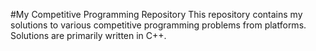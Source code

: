 #My Competitive Programming Repository
This repository contains my solutions to various competitive programming problems from platforms.
Solutions are primarily written in C++.

